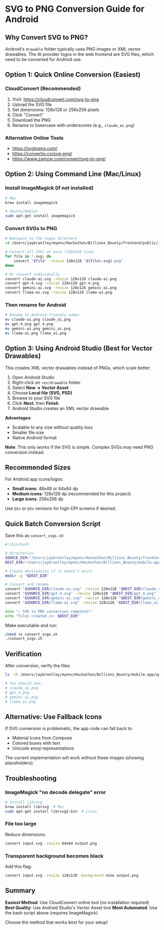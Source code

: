# SVG to PNG Conversion Guide for Android

## Why Convert SVG to PNG?

Android's `drawable` folder typically uses PNG images or XML vector drawables. The AI provider logos in the web frontend are SVG files, which need to be converted for Android use.

## Option 1: Quick Online Conversion (Easiest)

### CloudConvert (Recommended)
1. Visit: https://cloudconvert.com/svg-to-png
2. Upload the SVG file
3. Set dimensions: 128x128 or 256x256 pixels
4. Click "Convert"
5. Download the PNG
6. Rename to lowercase with underscores (e.g., `claude_ai.png`)

### Alternative Online Tools
- https://svgtopng.com/
- https://convertio.co/svg-png/
- https://www.zamzar.com/convert/svg-to-png/

## Option 2: Using Command Line (Mac/Linux)

### Install ImageMagick (if not installed)
```bash
# Mac
brew install imagemagick

# Ubuntu/Debian
sudo apt-get install imagemagick
```

### Convert SVGs to PNG
```bash
# Navigate to the logos directory
cd /Users/jaybrantley/myenv/Hackathon/Billions_Bounty/frontend/public/images/logos

# Convert all SVGs at once (128x128 size)
for file in *.svg; do
    convert "$file" -resize 128x128 "${file%.svg}.png"
done

# Or convert individually
convert claude-ai.svg -resize 128x128 claude-ai.png
convert gpt-4.svg -resize 128x128 gpt-4.png
convert gemini-ai.svg -resize 128x128 gemini-ai.png
convert llama-ai.svg -resize 128x128 llama-ai.png
```

### Then rename for Android
```bash
# Rename to Android-friendly names
mv claude-ai.png claude_ai.png
mv gpt-4.png gpt_4.png
mv gemini-ai.png gemini_ai.png
mv llama-ai.png llama_ai.png
```

## Option 3: Using Android Studio (Best for Vector Drawables)

This creates XML vector drawables instead of PNGs, which scale better:

1. Open Android Studio
2. Right-click on `res/drawable` folder
3. Select **New → Vector Asset**
4. Choose **Local file (SVG, PSD)**
5. Browse to your SVG file
6. Click **Next**, then **Finish**
7. Android Studio creates an XML vector drawable

**Advantages**:
- Scalable to any size without quality loss
- Smaller file size
- Native Android format

**Note**: This only works if the SVG is simple. Complex SVGs may need PNG conversion instead.

## Recommended Sizes

For Android app icons/logos:
- **Small icons**: 48x48 or 64x64 dp
- **Medium icons**: 128x128 dp (recommended for this project)
- **Large icons**: 256x256 dp

Use `@2x` or `@3x` versions for high-DPI screens if desired.

## Quick Batch Conversion Script

Save this as `convert_svgs.sh`:

```bash
#!/bin/bash

# Directories
SOURCE_DIR="/Users/jaybrantley/myenv/Hackathon/Billions_Bounty/frontend/public/images/logos"
DEST_DIR="/Users/jaybrantley/myenv/Hackathon/Billions_Bounty/mobile-app/app/src/main/res/drawable"

# Create destination if it doesn't exist
mkdir -p "$DEST_DIR"

# Convert and rename
convert "$SOURCE_DIR/claude-ai.svg" -resize 128x128 "$DEST_DIR/claude_ai.png"
convert "$SOURCE_DIR/gpt-4.svg" -resize 128x128 "$DEST_DIR/gpt_4.png"
convert "$SOURCE_DIR/gemini-ai.svg" -resize 128x128 "$DEST_DIR/gemini_ai.png"
convert "$SOURCE_DIR/llama-ai.svg" -resize 128x128 "$DEST_DIR/llama_ai.png"

echo "✓ SVG to PNG conversion complete!"
echo "Files created in: $DEST_DIR"
```

Make executable and run:
```bash
chmod +x convert_svgs.sh
./convert_svgs.sh
```

## Verification

After conversion, verify the files:

```bash
ls -lh /Users/jaybrantley/myenv/Hackathon/Billions_Bounty/mobile-app/app/src/main/res/drawable/

# You should see:
# claude_ai.png
# gpt_4.png
# gemini_ai.png
# llama_ai.png
```

## Alternative: Use Fallback Icons

If SVG conversion is problematic, the app code can fall back to:
- Material Icons from Compose
- Colored boxes with text
- Unicode emoji representations

The current implementation will work without these images (showing placeholders).

## Troubleshooting

### ImageMagick "no decode delegate" error
```bash
# Install librsvg
brew install librsvg  # Mac
sudo apt-get install librsvg2-bin  # Linux
```

### File too large
Reduce dimensions:
```bash
convert input.svg -resize 64x64 output.png
```

### Transparent background becomes black
Add this flag:
```bash
convert input.svg -resize 128x128 -background none output.png
```

## Summary

**Easiest Method**: Use CloudConvert online tool (no installation required)
**Best Quality**: Use Android Studio's Vector Asset tool
**Most Automated**: Use the bash script above (requires ImageMagick)

Choose the method that works best for your setup!



